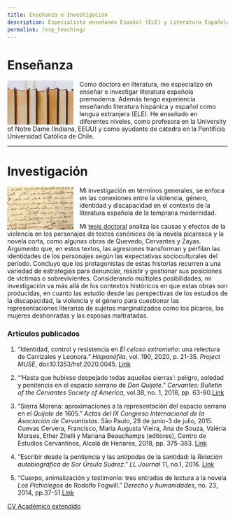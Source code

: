 ```yaml
---
title: Enseñanza e Investigación
description: Especialista enseñando Español (ELE) y Literatura Española Premoderna
permalink: /esp_teaching/
---
```


# Enseñanza

<img align="left" src='/assets/images/books2.jpg' width='30%' style='margin-right:1em' > Como doctora en literatura, me especializo en enseñar e investigar literatura española premoderna. Además tengo experiencia enseñando literatura hispánica y español como lengua extranjera (ELE). He enseñado en diferentes niveles, como profesora en la University of Notre Dame (Indiana, EEUU) y como ayudante de cátedra en la Pontificia Universidad Católica de Chile.

---

# Investigación

<img align="left" src='/assets/images/cervantes.jpg' width='30%' style='margin-right:1em' > Mi investigación en términos generales, se enfoca en las conexiones entre la violencia, género, identidad y discapacidad en el contexto de la literatura española de la temprana modernidad. 

Mi [tesis doctoral](https://curate.nd.edu/show/f4752f79021) analiza las causas y efectos de la violencia en los personajes de textos canónicos de la novela picaresca y la novela corta, como algunas obras de Quevedo, Cervantes y Zayas. Argumento que, en estos textos, las agresiones transforman y perfilan las identidades de los personajes según las expectativas socioculturales del periodo. Concluyo que los protagonistas de estas historias recurren a una variedad de estrategias para denunciar, resistir y gestionar sus posiciones de víctimas o sobrevivientes. Considerando múltiples posibilidades, mi investigación va más allá de los contextos históricos en que estas obras son producidas, en cuanto las estudio desde las perspectivas de los estudios de la discapacidad, la violencia y el género para cuestionar las representaciones literarias de sujetos marginalizados como los pícaros, las mujeres deshonradas y las esposas maltratadas.

### Artículos publicados 

1. “Identidad, control y resistencia en _El celoso extremeño_: una relectura de Carrizales y Leonora.” _Hispanófila_, vol. 190, 2020, p. 21-35. _Project MUSE_, doi:10.1353/hsf.2020.0045. [Link](https://muse.jhu.edu/article/803172)

2. “‘Hasta que hubiese despejado todas aquellas sierras’: peligro, soledad y penitencia en el espacio serrano de _Don Quijote_.” _Cervantes: Bulletin of the Cervantes Society of America_, vol.38, no. 1, 2018, pp. 63-80.[Link](https://muse.jhu.edu/article/709121)

3. “Sierra Morena: aproximaciones a la representación del espacio serrano en el _Quijote_ de 1605.” _Actas del IX Congreso Internacional de la Asociación de Cervantistas_. Sâo Paulo, 29 de junio-3 de julio, 2015. Cuevas Cervera, Francisco, Maria Augusta Vieira, Ana de Souza, Valéria Moraes, Ether Zitelli y Mariana Beauchamps (editores), Centro de Estudios Cervantinos, Alcalá de Henares, 2018, pp. 375-383. [Link](http://asociaciondecervantistas.org/wp-content/uploads/2018/10/IX-CINDAC.-La-pluma-es-la-lengua-del-alma.-Actas-3.pdf)

4. “Escribir desde la penitencia y las antípodas de la santidad: la _Relación autobiográfica de Sor Úrsula Suárez_.” _LL Journal_ 11, no.1, 2016. [Link](https://lljournal.commons.gc.cuny.edu/escribir-desde-la-penitencia-y-las-antipodas-de-la-santidad-la-relacion-autobiografica-de-sor-ursula-suarez/)

5. “Cuerpo, animalización y testimonio: tres entradas de lectura a la novela _Los Pichiciegos_ de Rodolfo Fogwill.” _Derecho y humanidades_, no. 23, 2014, pp.37-51.[Link](http://www.derechoyhumanidades.uchile.cl/index.php/RDH/article/view/41534)

<a href='/assets/files/AcademicCV[20211026].pdf' class='btn'> CV Académico extendido</a>
